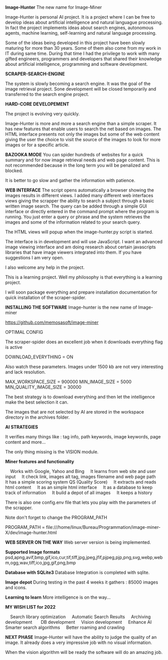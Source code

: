 **Image-Hunter**
The new name for Image-Miner

Image-Hunter is personal AI project. It is a project where I can be free to develop ideas about artificial intelligence and natural languague processing. In fact the project implements ideas about search engines, autonomous agents, machine learning, self-learning and natural language processing. 

Some of the ideas being developed in this project have been slowly maturing for more than 30 years. Some of them also come from my work in IT during same time. During that time I had the privilege to work with many gifted engineers, programmers and developers that shared their knowledge about artificial intelligence, programming and software development. 

**SCRAPER-SEARCH-ENGINE**

The system is slowly becoming a search engine. It was the goal of the image retrieval project. Sone development will be closed temporarily and transferred to the search engine project.

**HARD-CORE DEVELOPEMENT**

The project is evolving very quickly.

Image-Hunter is more and more a search engine than a simple scraper. It has new features that enable users to search the net based on images. The HTML interface presents not only the images but some of the web content giving the user the choice to visit the source of the images to look for more images or for a specific article. 

**BAZOOKA MODE**
You can spider hundreds of websites for a quick summary and for now image retrieval needs and web page content. This is not recommended because in the long term you will be penalized and blocked. 

It is better to go slow and gather the information with patience.

**WEB INTERFACE**
The script opens automatically a browser showing the images results in different views. I added many different web interfaces views giving the scrapper the ability to search a subject through a basic written image search. The query can be added through a simple GUI interface or directly entered in the command prompt where the program is running. You just enter a query or phrase and the system retrieves the images and some of the information related to your search query. 

The HTML views will popup when the image-hunter.py script is started. 

The interface is in development and will use JavaScript. I want an advanced image viewing interface and am doing research about certain javascripts libraries that have image viewers integrated into them. If you have suggestions I am very open.  

I also welcome any help in the project. 

This is a learning project. Well my philosophy is that everything is a learning project. 

I will soon package everything and prepare installation documentation for quick installation of the scraper-spider.

**INSTALLING THE SOFTWARE**
Image-hunter is the new name of Image-miner

https://github.com/memosasoft/image-miner

OPTIMAL CONFIG

The scraper-spider does an excellent job when it downloads everything flag is active

DOWNLOAD_EVERYTHING = ON

Also watch these parameters. Images under 1500 kb are not very interesting and lack resolution.

MAX_WORKSPACE_SIZE = 900000
MIN_IMAGE_SIZE = 5000
MIN_QUALITY_IMAGE_SIZE = 30000

The best strategy is to download everything and then let the intelligence make the best selection it can.

The images that are not selected by AI are stored in the workspace directory in the archives folder. 

**AI STRATEGIES**

It verifies many things like : tag info, path keywords, image keywords, page content and more...

The only thing missing is the VISION module.

**Miner features and functionality**

    Works with Google, Yahoo and Bing
    It learns from web site and user input
    It check link, images alt tag, images filename and web page path
    It has a simple scoring system QS (Quality Score)
    It extracts and reads html content
    It as an simple html interface
    It as a database to keep track of information
    It build a depot of all images
    It keeps a history

There is also one config.env file that lets you play with the parameters of the scrapper.

Note don't forget to change the PROGRAM_PATH

PROGRAM_PATH = file:///home/linux/Bureau/Programmation/image-miner-X/dev/image-hunter.html

**WEB SERVER ON THE WAY**
Web server version is being implemented.  

**Supported Image formats**
psd,apng,avif,bmp,gif,ico,cur,tif,tiff,jpg,jpeg,jfif,pjpeg,pjp,png,svg,webp,webm,ogg,wav,tiff,ico,jpg,gif,png,bmp

**Database with SQLite3**
Database Integration is completed with sqlite.

**Image depot**
During testing in the past 4 weeks it gathers : 85000 images and icons.

**Learning to learn**
More intelligence is on the way...

**MY WISH LIST for 2022**

    Search library optimization
    Automatic Search Results
    Archiving development  
    DB development
    Vision development
    Enhance AI  
    Smarter search algorithms
    Better roaming and crawling

**NEXT PHASE**
Image-Hunter will have the ability to judge the quality of an image. It already does a very impressive job with no visual information.

When the vision algorithm will be ready the software will do an amazing job.
